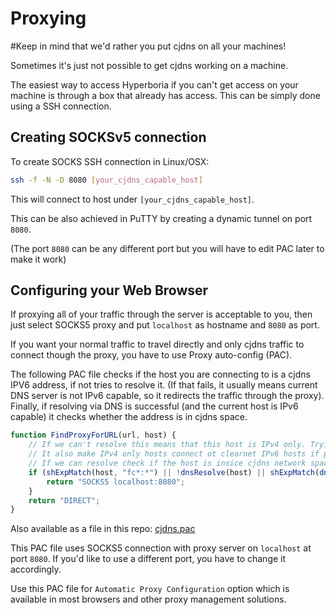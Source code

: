 Proxying
===========================

#Keep in mind that we'd rather you put cjdns on all your machines!

Sometimes it's just not possible to get cjdns working on a machine.

The easiest way to access Hyperboria if you can't get access on your machine is through a box that already has access.
This can be simply done using a SSH connection.

Creating SOCKSv5 connection
----------------------------

To create SOCKS SSH connection in Linux/OSX:

```bash
ssh -f -N -D 8080 [your_cjdns_capable_host]
```
This will connect to host under `[your_cjdns_capable_host]`.

This can be also achieved in PuTTY by creating a dynamic tunnel on port `8080`.

(The port `8080` can be any different port but you will have to edit PAC later to make it work)

Configuring your Web Browser
----------------------------

If proxying all of your traffic through the server is acceptable to you, then just select SOCKS5 proxy
and put `localhost` as hostname and `8080` as port.

If you want your normal traffic to travel directly and only cjdns traffic to connect though the proxy,
you have to use Proxy auto-config (PAC).

The following PAC file checks if the host you are connecting to is a cjdns IPV6 address, if not tries to resolve it. (If that fails, it usually means current DNS server is not IPv6 capable, so it redirects the traffic through the proxy). Finally, if resolving via DNS is successful (and the current host is IPv6 capable) it checks whether the address is in cjdns space.

```js
function FindProxyForURL(url, host) {
    // If we can't resolve this means that this host is IPv4 only. Trying cjdns won't hurt.
    // It also make IPv4 only hosts connect ot clearnet IPv6 hosts if proxy is IPv6 capable.
    // If we can resolve check if the host is insice cjdns network space.
    if (shExpMatch(host, "fc*:*") || !dnsResolve(host) || shExpMatch(dnsResolve(host), "fc*:*")) {
        return "SOCKS5 localhost:8080";
    }
    return "DIRECT";
}
```
Also available as a file in this repo: [cjdns.pac](/cjdns.pac)

This PAC file uses SOCKS5 connection with proxy server on `localhost` at port `8080`.
If you'd like to use a different port, you have to change it accordingly.

Use this PAC file for `Automatic Proxy Configuration` option which is available in most browsers and other proxy management solutions.
